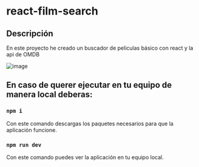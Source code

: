# react-film-search

## Descripción 
En este proyecto he creado un buscador de peliculas básico con react y la api de OMDB

![image](https://user-images.githubusercontent.com/91902123/235868724-16fca1df-1cbc-4115-a75a-bc524d5afd1f.png)

## En caso de querer ejecutar en tu equipo de manera local deberas: 
### `npm i`
Con este comando descargas los paquetes necesarios para que la aplicación funcione.

### `npm run dev`
Con este comando puedes ver la aplicación en tu equipo local.
